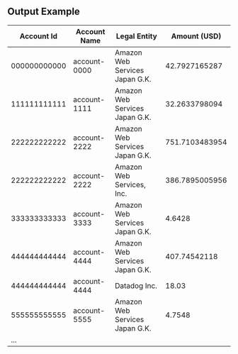 ## Output Example

|Account Id|Account Name|Legal Entity|Amount (USD)|
|---|---|---|---|
|000000000000|account-0000|Amazon Web Services Japan G.K.|42.7927165287|
|111111111111|account-1111|Amazon Web Services Japan G.K.|32.2633798094|
|222222222222|account-2222|Amazon Web Services Japan G.K.|751.7103483954|
|222222222222|account-2222|Amazon Web Services, Inc.|386.7895005956|
|333333333333|account-3333|Amazon Web Services Japan G.K.|4.6428|
|444444444444|account-4444|Amazon Web Services Japan G.K.|407.74542118|
|444444444444|account-4444|Datadog Inc.|18.03|
|555555555555|account-5555|Amazon Web Services Japan G.K.|4.7548|
|...|

